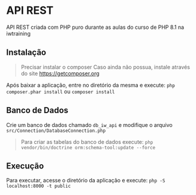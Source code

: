 # API REST

API REST criada com PHP puro durante as aulas do curso de PHP 8.1 na iwtraining

## Instalação

> Precisar instalar o composer
Caso ainda não possua, instale através do site https://getcomposer.org

Após baixar a aplicação, entre no diretório da mesma e execute:
`php composer.phar install` 
ou 
`composer install`

## Banco de Dados
Crie um banco de dados chamado `db_iw_api` e modifique o arquivo `src/Connection/DatabaseConnection.php`

> Para criar as tabelas do banco de dados execute:
`php vendor/bin/doctrine orm:schema-tool:update --force`

## Execução
Para executar, acesse o diretório da aplicação e execute:
`php -S localhost:8000 -t public`